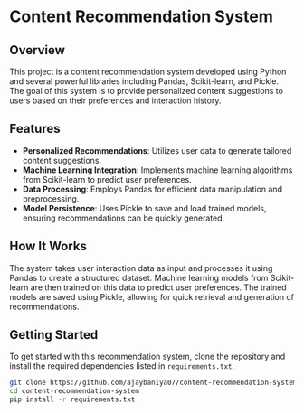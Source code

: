 # Content Recommendation System

## Overview
This project is a content recommendation system developed using Python and several powerful libraries including Pandas, Scikit-learn, and Pickle. The goal of this system is to provide personalized content suggestions to users based on their preferences and interaction history.

## Features
- **Personalized Recommendations**: Utilizes user data to generate tailored content suggestions.
- **Machine Learning Integration**: Implements machine learning algorithms from Scikit-learn to predict user preferences.
- **Data Processing**: Employs Pandas for efficient data manipulation and preprocessing.
- **Model Persistence**: Uses Pickle to save and load trained models, ensuring recommendations can be quickly generated.

## How It Works
The system takes user interaction data as input and processes it using Pandas to create a structured dataset. Machine learning models from Scikit-learn are then trained on this data to predict user preferences. The trained models are saved using Pickle, allowing for quick retrieval and generation of recommendations.

## Getting Started
To get started with this recommendation system, clone the repository and install the required dependencies listed in `requirements.txt`.

```bash
git clone https://github.com/ajaybaniya07/content-recommendation-system.git
cd content-recommendation-system
pip install -r requirements.txt





